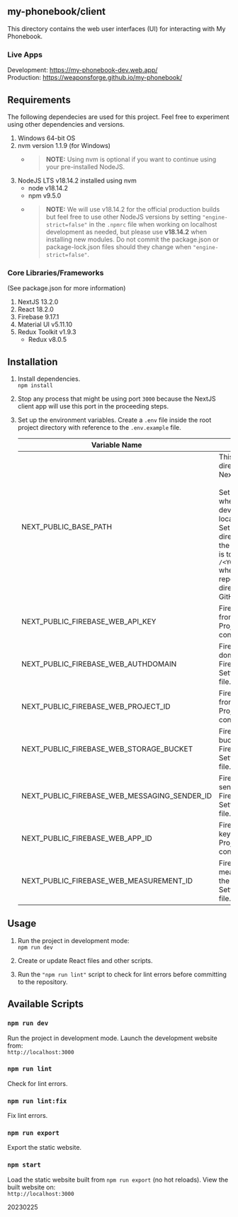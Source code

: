 ## my-phonebook/client

This directory contains the web user interfaces (UI) for interacting with My Phonebook.

### Live Apps

Development: https://my-phonebook-dev.web.app/<br>
Production: https://weaponsforge.github.io/my-phonebook/

## Requirements

The following dependecies are used for this project. Feel free to experiment using other dependencies and versions.

1. Windows 64-bit OS
2. nvm version 1.1.9 (for Windows)
   - > **NOTE:** Using nvm is optional if you want to continue using your pre-installed NodeJS.
3. NodeJS LTS v18.14.2 installed using nvm
   - node v18.14.2
   - npm v9.5.0
   - >**NOTE:** We will use v18.14.2 for the official production builds but feel free to use other NodeJS versions by setting `"engine-strict=false"` in the `.npmrc` file when working on localhost development as needed, but please use **v18.14.2** when installing new modules. Do not commit the package.json or package-lock.json files should they change when `"engine-strict=false"`.

### Core Libraries/Frameworks

(See package.json for more information)

1. NextJS 13.2.0
2. React 18.2.0
3. Firebase 9.17.1
4. Material UI v5.11.10
5. Redux Toolkit v1.9.3
   - Redux v8.0.5

## Installation

1. Install dependencies.<br>
`npm install`

2. Stop any process that might be using port `3000` because the NextJS client app will use this port in the proceeding steps.

3. Set up the environment variables. Create a `.env` file inside the root project directory with reference to the `.env.example` file.

   | Variable Name                                | Description                                                                                                                                                                                                                                                                                                                                              |
   | -------------------------------------------- | -------------------------------------------------------------------------------------------------------------------------------------------------------------------------------------------------------------------------------------------------------------------------------------------------------------------------------------------------------- |
   | NEXT_PUBLIC_BASE_PATH                        | This variable is the directory name where NextJS loads the app.<br><br>Set its value to blank `''` when working on development mode in localhost.<br>Set its value to the sub-directory name where the exported NextJS app is to be deployed, i.e. `/<YOUR_REPOSITORY_NAME>` when deploying on a repository (sub-directory) of a root GitHub Pages site. |
   | NEXT_PUBLIC_FIREBASE_WEB_API_KEY             | Firebase web API key from the Firebase Project Settings configuration file.                                                                                                                                                                                                                                                                              |
   | NEXT_PUBLIC_FIREBASE_WEB_AUTHDOMAIN          | Firebase web auth domain key from the Firebase Project Settings configuration file.                                                                                                                                                                                                                                                                      |
   | NEXT_PUBLIC_FIREBASE_WEB_PROJECT_ID          | Firebase web project ID from the Firebase Project Settings configuration file.                                                                                                                                                                                                                                                                           |
   | NEXT_PUBLIC_FIREBASE_WEB_STORAGE_BUCKET      | Firebase web storage bucket key from the Firebase Project Settings configuration file.                                                                                                                                                                                                                                                                   |
   | NEXT_PUBLIC_FIREBASE_WEB_MESSAGING_SENDER_ID | Firebase web messaging sender ID from the Firebase Project Settings configuration file.                                                                                                                                                                                                                                                                  |
   | NEXT_PUBLIC_FIREBASE_WEB_APP_ID              | Firebase web web app key from the Firebase Project Settings configuration file.                                                                                                                                                                                                                                                                          |
   | NEXT_PUBLIC_FIREBASE_WEB_MEASUREMENT_ID      | Firebase web measurement ID from the Firebase Project Settings configuration file.                                                                                                                                                                                                                                                                       |

## Usage

1. Run the project in development mode:<br>
`npm run dev`

2. Create or update React files and other scripts.

3. Run the `"npm run lint"` script to check for lint errors before committing to the repository.


## Available Scripts

### `npm run dev`

Run the project in development mode. Launch the development website from:<br>
`http://localhost:3000`

### `npm run lint`

Check for lint errors.

### `npm run lint:fix`

Fix lint errors.

### `npm run export`

Export the static website.

### `npm start`

Load the static website built from `npm run export` (no hot reloads). View the built website on:<br>
`http://localhost:3000`

20230225
